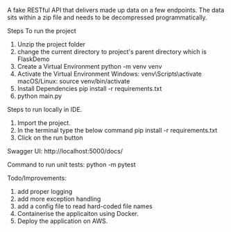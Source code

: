 A fake RESTful API that delivers made up data on a few endpoints. The data sits within 
a zip file and needs to be decompressed programmatically. 

Steps To run the project
1. Unzip the project folder
2. change the current directory to project's parent directory which is FlaskDemo
3. Create a Virtual Environment
   python -m venv venv
4. Activate the Virtual Environment
   Windows:
   venv\Scripts\activate
   macOS/Linux:
   source venv/bin/activate
5. Install Dependencies
   pip install -r requirements.txt
6. python main.py

Steps to run locally in IDE.
1. Import the project.
2. In the terminal type the below command
   pip install -r requirements.txt
3. Click on the run button

Swagger UI:
http://localhost:5000/docs/

Command to run unit tests:
python -m pytest

Todo/Improvements:
1. add proper logging
2. add more exception handling
3. add a config file to read hard-coded file names
4. Containerise the applicaiton using Docker.
5. Deploy the application on AWS.